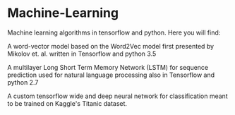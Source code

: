 # Machine-Learning
Machine learning algorithms in tensorflow and python. Here you will find:

A word-vector model based on the Word2Vec model
first presented by Mikolov et. al. written in Tensorflow and python 3.5

A multilayer Long Short Term Memory Network (LSTM) for sequence prediction
used for natural language processing also in Tensorflow and python 2.7

A custom tensorflow wide and deep neural network for classification meant to
be trained on Kaggle's Titanic dataset.
